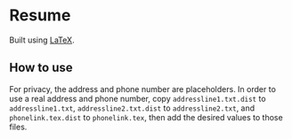 # Resume

Built using [LaTeX](https://www.latex-project.org/get#tex-distributions).

## How to use

For privacy, the address and phone number are placeholders. In order to
use a real address and phone number, copy `addressline1.txt.dist` to
`addressline1.txt`, `addressline2.txt.dist` to `addressline2.txt`, and
`phonelink.tex.dist` to `phonelink.tex`, then add the desired values to
those files.
